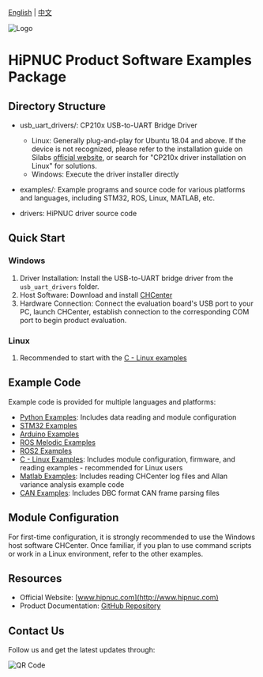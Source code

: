 [English](README.md) | [中文](README_zh.md)

![Logo](img/logo.png)

# HiPNUC Product Software Examples Package

## Directory Structure

- usb_uart_drivers/: CP210x USB-to-UART Bridge Driver
  - Linux: Generally plug-and-play for Ubuntu 18.04 and above. If the device is not recognized, please refer to the installation guide on Silabs [official website](https://www.silabs.com/developers/usb-to-uart-bridge-vcp-drivers?tab=overview), or search for "CP210x driver installation on Linux" for solutions.
  - Windows: Execute the driver installer directly

- examples/: Example programs and source code for various platforms and languages, including STM32, ROS, Linux, MATLAB, etc.

- drivers: HiPNUC driver source code

## Quick Start

### Windows

1. Driver Installation: Install the USB-to-UART bridge driver from the `usb_uart_drivers` folder.
2. Host Software: Download and install [CHCenter](https://download.hipnuc.com/internal/pc_host/CHCenter.7z)
3. Hardware Connection: Connect the evaluation board's USB port to your PC, launch CHCenter, establish connection to the corresponding COM port to begin product evaluation.

### Linux

1. Recommended to start with the [C - Linux examples](examples/C)

## Example Code

Example code is provided for multiple languages and platforms:

- [Python Examples](examples/python): Includes data reading and module configuration
- [STM32 Examples](examples/STM32)
- [Arduino Examples](examples/arduino)
- [ROS Melodic Examples](examples/ROS_Melodic)
- [ROS2 Examples](examples/ROS2)
- [C - Linux Examples](examples/C): Includes module configuration, firmware, and reading examples - recommended for Linux users
- [Matlab Examples](examples/matlab): Includes reading CHCenter log files and Allan variance analysis example code
- [CAN Examples](examples/CAN): Includes DBC format CAN frame parsing files

## Module Configuration

For first-time configuration, it is strongly recommended to use the Windows host software CHCenter. Once familiar, if you plan to use command scripts or work in a Linux environment, refer to the other examples.

## Resources

- Official Website: [www.hipnuc.com](http://www.hipnuc.com)
- Product Documentation: [GitHub Repository](https://github.com/hipnuc/products.git)

## Contact Us

Follow us and get the latest updates through:

![QR Code](img/qr_qqq.jpg)
